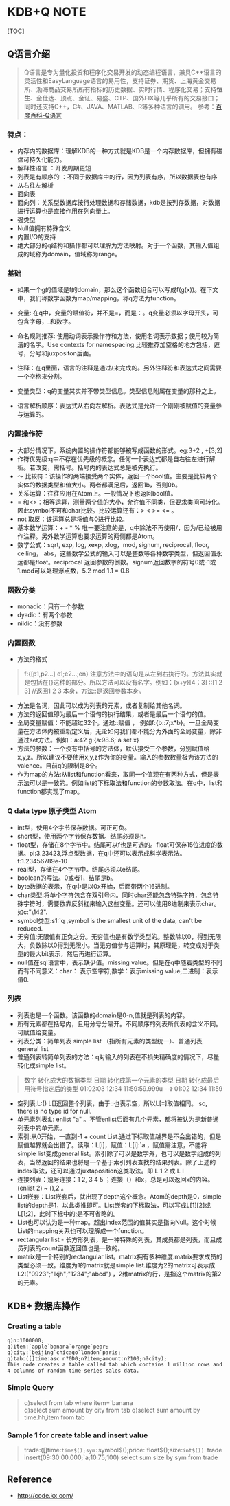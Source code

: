 # KDB+Q NOTE


[TOC]



## Q语言介绍
> Q语言是专为量化投资和程序化交易开发的动态编程语言，兼具C++语言的灵活性和EasyLanguage语言的易用性，支持证券、期货、上海黄金交易所、渤海商品交易所所有指标的历史数据、实时行情、程序化交易；支持**恒生**、金仕达、顶点、金证、易盛、CTP、国外FIX等几乎所有的交易接口；同时还支持C++，C#、JAVA、MATLAB、R等多种语言的调用。
> 参考：[百度百科-Q语言](http://baike.baidu.com/item/Q%E8%AF%AD%E8%A8%80/18277998#viewPageContent "Q语言动态编程脚本")   
 

 

### 特点：

* 内存内的数据库：理解KDB的一种方式就是KDB是一个内存数据库，但拥有磁盘可持久化能力。
* 解释性语言 ：开发周期更短
* 列表是有顺序的 ：不同于数据库中的行，因为列表有序，所以数据表也有序
* 从右往左解析
* 面向表
* 面向列：关系型数据库按行处理数据和存储数据，kdb是按列存数据，对数据进行运算也是直接作用在列向量上。
* 强类型
* Null值拥有特殊含义
* 内置I/O的支持 
* 绝大部分的q结构和操作都可以理解为方法映射。对于一个函数，其输入值组成的域称为domain，值域称为range。


### 基础
* 如果一个g的值域是f的domain，那么这个函数组合可以写成f(g(x))。在下文中，我们称数学函数为map/mapping，称q方法为function。

* 变量: 在q中，变量的赋值符，并不是=，而是：。q变量必须以字母开头，可包含字母，_和数字。 

* 命名规则推荐: 使用动词表示操作符和方法，使用名词表示数据；使用较为简洁的名字。Use contexts for namespacing.比较推荐加空格的地方包括，逗号，分号和juxpositon后面。

* 注释：在q里面，语言的注释是通过/来完成的。另外注释符和表达式之间需要一个空格来分割。

* 变量类型：q的变量其实并不带类型信息。类型信息附属在变量的那种之上。
* 语言解析顺序：表达式从右向左解析。表达式是允许一个刚刚被赋值的变量参与运算的。

### 内置操作符
* 大部分情况下，系统内置的操作符都能够被写成函数的形式。eg:3+2  , +[3;2]
* 作符优先级:q中不存在优先级的概念。任何一个表达式都是自右往左进行解析。若改变，需括号。括号内的表达式总是被先执行。
* ～ 比较符：该操作的两端接受两个实体，返回一个bool值。主要是比较两个实体的数据类型和值大小。两者都满足后，返回1b，否则0b。
* 关系运算：往往应用在Atom上。一般情况下也返回bool值。
* = 和<>：相等运算，测量两个值的大小，允许值不同类，但要求类间可转化。因此symbol不可和char比较。比较运算还有：>  <  >=   <= 。
* not 取反：该运算总是将值与0进行比较。
* 基本数学运算：+ - * % 唯一要注意的是，q中除法不再使用/，因为/已经被用作注释。另外数学运算也要求运算的两侧都是Atom。
* 数学公式：sqrt, exp, log, xexp, xlog，mod, signum, reciprocal, floor, ceiling， abs，这些数学公式的输入可以是整数等各种数字类型，但返回值永远都是float。reciprocal 返回参数的倒数。signum返回数字的符号0或-1或1.mod可以处理浮点数，5.2 mod 1.1 = 0.8


### 函数分类
* monadic：只有一个参数
* dyadic：有两个参数
* nildic：没有参数

### 内置函数
* 方法的格式
> f:{[p1,p2...] e1;e2...;en} 注意方法中的语句是从左到右执行的。方法其实就是包括在{}这种的部分。所以方法可以没有名字。例如：{x+y}[4；3]
> ::[1 2 3] //返回1 2 3 本身，方法::是返回参数本身。
* 方法是名词，因此可以成为列表的元素，或者复制给其他名词。
* 方法的返回值即为最后一个语句的执行结果，或者是最后一个语句的值。
* 全局变量赋值：不能超过32个。通过::赋值 ， 例如f:{b::7;x*b}。一旦全局变量在方法体内被重新定义后，无论如何我们都不能分为外面的全局变量，除非通过set方法。例如：a:42  g:{a:98.6;`a set x}
* 方法的参数：一个没有中括号的方法体，默认接受三个参数，分别赋值给x,y,z。所以建议不要使用x,y,z作为你的变量。输入的参数数量极为该方法的valence。目前q的限制是8个。
* 作为map的方法:从list和function看来，取同一个值现在有两种方式，但是表示法可以是一致的。例如list的下标取法和function的参数取法。在q中，list和function都实现了map。

### Q data type 原子类型 Atom
* int型，使用4个字节保存数据。可正可负。
* short型，使用两个字节保存数据。结尾必须是h。
* float型，存储在8个字节中。结尾可以f也是可选的。float可保存15位进度的数据。pi:3.23423,浮点型数据，在q中还可以表示成科学表示法。f:1.23456789e-10
* real型，存储在4个字节中。结尾必须以e结尾。
* boolean的写法。0或者1，结尾是b。
* byte数据的表示，在q中是以0x开始，后面带两个16进制。
* char类型:将单个字符包含在双引号内。同时char还能包含特殊字符，包含特殊字符时，需要依靠反斜杠来输入这些变量。还可以使用8进制来表示char。如c:"\142".
* symbol类型:s1:`q ,symbol is the smallest unit of the data, can't be reduced.
* 无穷值:无限值有正负之分。无穷值也是有数学类型的。整数除以0，得到无限大，负数除以0得到无限小。当无穷值参与运算时，其原理是，转变成对于类型的最大bit表示，然后再进行运算。
* null值在sql语言中，表示缺少值。missing value。但是在q中随着类型的不同而有不同意义：char： 表示空字符,数学：表示missing value,二进制：表示值0.

### 列表
* 列表也是一个函数。该函数的domain是0-n,值就是列表的内容。
* 所有元素都在括号内，且用分号分隔开。不同顺序的列表所代表的含义不同。可赋值给变量。
* 列表分类：简单列表 simple list （指所有元素的类型统一）、普通列表 general list
* 普通列表转简单列表的方法：q对输入的列表在不损失精确度的情况下，尽量转化成simple list。
> 数字 转化成大的数据类型
> 日期 转化成第一个元素的类型
> 日期 转化成最后用符号指定后的类型 
> 01:02:03 12:34 11:59:59.999u --》 01:02 12:34 11:59
* 空列表:L:() L[]返回整个列表，由于::也表示空，所以L[::]取值相同。 so, there is no type id for null. 
* 单元素列表:L: enlist "a" 。不管enlist后面有几个元素，都将被认为是新普通列表中的单元素。
* 索引:从0开始，一直到-1 + count List.通过下标取值越界是不会出错的，但是赋值越界就会出错了。读取：L[i]，赋值：L[i]:`a ，赋值需注意，不能将simple list变成general list。索引除了可以是数字外，也可以是数字组成的列表，当然返回的结果也将是一个基于索引列表查找的结果列表。除了上述的index取法，还可以通过juxtaposition这类取法。即
L 1 2 或 L I
* 连接列表：逗号连接：1 2, 3 4 5 ；连接（）和x，总是可以返回x的内容。(enlist 2) ~ (),2 。
* List嵌套：List嵌套后，就出现了depth这个概念。Atom的depth是0，simple list的depth是1，以此类推即可。List嵌套的下标取法，可以写成L[1][2]或L[1;2]，此时下标中的;是不可省略的。
* List也可以认为是一种map。超出index范围的值其实是指向Null。这个时候List的mapping关系也可以理解成一个function。
* rectangular list - 长方形列表，是一种特殊的列表，其成员都是列表，而且成员列表的count函数返回值也是一致的。
* matrix是一个特别的rectangular list。matrix拥有多种维度.matrix要求成员的类型必须一致。维度为1的matrix就是simple list.维度为2的matrix可表示成
L2:("0923";"lkjh";"1234";"abcd") ，2维matrix的行，是指这个matrix的第2的元素。


## KDB+ 数据库操作

### Creating a table
```
q)n:1000000;
q)item:`apple`banana`orange`pear;
q)city:`beijing`chicago`london`paris;
q)tab:([]time:asc n?0D0;n?item;amount:n?100;n?city);
This code creates a table called tab which contains 1 million rows and 4 columns of random time-series sales data.
```

### Simple Query
> q)select from tab where item=`banana   
> q)select sum amount by city from tab 
> q)select sum amount by time.hh,item from tab 

### Sample 1 for create table and insert value
> trade:([]time:`time$();sym:`symbol$();price:`float$();size:`int$())
> `trade insert(09:30:00.000;`a;10.75;100)
> select sum size by sym from trade


## Reference
* http://code.kx.com/